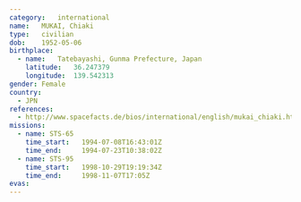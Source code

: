 ```yaml
---
category:	international
name:	MUKAI, Chiaki
type:	civilian
dob:	1952-05-06
birthplace:
  - name:	Tatebayashi, Gunma Prefecture, Japan
    latitude:	36.247379
    longitude:	139.542313
gender:	Female
country:
  - JPN
references:
  - http://www.spacefacts.de/bios/international/english/mukai_chiaki.htm
missions:
  - name: STS-65
    time_start:   1994-07-08T16:43:01Z
    time_end:     1994-07-23T10:38:02Z
  - name: STS-95
    time_start:   1998-10-29T19:19:34Z
    time_end:     1998-11-07T17:05Z
evas:
---
```

